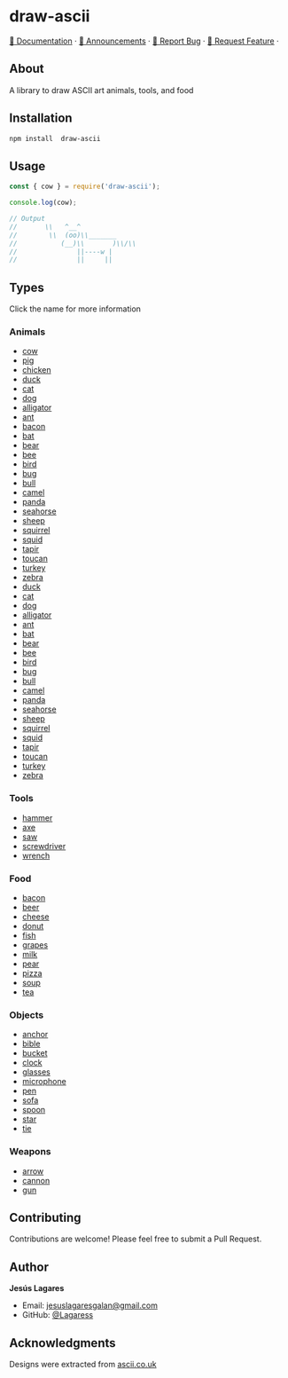 # draw-ascii

[📖 Documentation](https://github.com/Lagaress/draw-ascii?tab=readme-ov-file/) ·
[📣 Announcements](https://github.com/Lagaress/draw-ascii/issues) ·
[🐞 Report Bug](https://github.com/Lagaress/draw-ascii/issues/new?template=bug-report.md) ·
[🍩 Request Feature](https://github.com/Lagaress/draw-ascii/issues/new?template=feature-request.md) ·

## About

A library to draw ASCII art animals, tools, and food

## Installation

```bash
npm install  draw-ascii
```

## Usage

```javascript
const { cow } = require('draw-ascii');

console.log(cow);

// Output
//       \\   ^__^
//        \\  (oo)\\_______
//           (__)\\       )\\/\\
//               ||----w |
//               ||     ||
```

## Types

Click the name for more information

### Animals
- [cow](https://github.com/Lagaress/draw-ascii/blob/master/src/animals/cow.js)
- [pig](https://github.com/Lagaress/draw-ascii/blob/master/src/animals/pig.js)
- [chicken](https://github.com/Lagaress/draw-ascii/blob/master/src/animals/chicken.js)
- [duck](https://github.com/Lagaress/draw-ascii/blob/master/src/animals/duck.js)
- [cat](https://github.com/Lagaress/draw-ascii/blob/master/src/animals/cat.js)
- [dog](https://github.com/Lagaress/draw-ascii/blob/master/src/animals/dog.js)
- [alligator](https://github.com/Lagaress/draw-ascii/blob/master/src/animals/alligator.js)
- [ant](https://github.com/Lagaress/draw-ascii/blob/master/src/animals/ant.js)
- [bacon](https://github.com/Lagaress/draw-ascii/blob/master/src/animals/bacon.js)
- [bat](https://github.com/Lagaress/draw-ascii/blob/master/src/animals/bat.js)
- [bear](https://github.com/Lagaress/draw-ascii/blob/master/src/animals/bear.js)
- [bee](https://github.com/Lagaress/draw-ascii/blob/master/src/animals/bee.js)
- [bird](https://github.com/Lagaress/draw-ascii/blob/master/src/animals/bird.js)
- [bug](https://github.com/Lagaress/draw-ascii/blob/master/src/animals/bug.js)
- [bull](https://github.com/Lagaress/draw-ascii/blob/master/src/animals/bull.js)
- [camel](https://github.com/Lagaress/draw-ascii/blob/master/src/animals/camel.js)
- [panda](https://github.com/Lagaress/draw-ascii/blob/master/src/animals/panda.js)
- [seahorse](https://github.com/Lagaress/draw-ascii/blob/master/src/animals/seahorse.js)
- [sheep](https://github.com/Lagaress/draw-ascii/blob/master/src/animals/sheep.js)
- [squirrel](https://github.com/Lagaress/draw-ascii/blob/master/src/animals/squirrel.js)
- [squid](https://github.com/Lagaress/draw-ascii/blob/master/src/animals/squid.js)
- [tapir](https://github.com/Lagaress/draw-ascii/blob/master/src/animals/tapir.js)
- [toucan](https://github.com/Lagaress/draw-ascii/blob/master/src/animals/toucan.js)
- [turkey](https://github.com/Lagaress/draw-ascii/blob/master/src/animals/turkey.js)
- [zebra](https://github.com/Lagaress/draw-ascii/blob/master/src/animals/zebra.js)
- [duck](https://github.com/Lagaress/draw-ascii/blob/master/src/animals/duck.js)
- [cat](https://github.com/Lagaress/draw-ascii/blob/master/src/animals/cat.js)
- [dog](https://github.com/Lagaress/draw-ascii/blob/master/src/animals/dog.js)
- [alligator](https://github.com/Lagaress/draw-ascii/blob/master/src/animals/alligator.js)
- [ant](https://github.com/Lagaress/draw-ascii/blob/master/src/animals/ant.js)
- [bat](https://github.com/Lagaress/draw-ascii/blob/master/src/animals/bat.js)
- [bear](https://github.com/Lagaress/draw-ascii/blob/master/src/animals/bear.js)
- [bee](https://github.com/Lagaress/draw-ascii/blob/master/src/animals/bee.js)
- [bird](https://github.com/Lagaress/draw-ascii/blob/master/src/animals/bird.js)
- [bug](https://github.com/Lagaress/draw-ascii/blob/master/src/animals/bug.js)
- [bull](https://github.com/Lagaress/draw-ascii/blob/master/src/animals/bull.js)
- [camel](https://github.com/Lagaress/draw-ascii/blob/master/src/animals/camel.js)
- [panda](https://github.com/Lagaress/draw-ascii/blob/master/src/animals/panda.js)
- [seahorse](https://github.com/Lagaress/draw-ascii/blob/master/src/animals/seahorse.js)
- [sheep](https://github.com/Lagaress/draw-ascii/blob/master/src/animals/sheep.js)
- [squirrel](https://github.com/Lagaress/draw-ascii/blob/master/src/animals/squirrel.js)
- [squid](https://github.com/Lagaress/draw-ascii/blob/master/src/animals/squid.js)
- [tapir](https://github.com/Lagaress/draw-ascii/blob/master/src/animals/tapir.js)
- [toucan](https://github.com/Lagaress/draw-ascii/blob/master/src/animals/toucan.js)
- [turkey](https://github.com/Lagaress/draw-ascii/blob/master/src/animals/turkey.js)
- [zebra](https://github.com/Lagaress/draw-ascii/blob/master/src/animals/zebra.js)

### Tools
- [hammer](https://github.com/Lagaress/draw-ascii/blob/master/src/tools/hammer.js)
- [axe](https://github.com/Lagaress/draw-ascii/blob/master/src/tools/axe.js)
- [saw](https://github.com/Lagaress/draw-ascii/blob/master/src/tools/saw.js)
- [screwdriver](https://github.com/Lagaress/draw-ascii/blob/master/src/tools/screwdriver.js)
- [wrench](https://github.com/Lagaress/draw-ascii/blob/master/src/tools/wrench.js)

### Food
- [bacon](https://github.com/Lagaress/draw-ascii/blob/master/src/animals/bacon.js)
- [beer](https://github.com/Lagaress/draw-ascii/blob/master/src/food/beer.js)
- [cheese](https://github.com/Lagaress/draw-ascii/blob/master/src/food/cheese.js)
- [donut](https://github.com/Lagaress/draw-ascii/blob/master/src/food/donut.js)
- [fish](https://github.com/Lagaress/draw-ascii/blob/master/src/food/fish.js)
- [grapes](https://github.com/Lagaress/draw-ascii/blob/master/src/food/grapes.js)
- [milk](https://github.com/Lagaress/draw-ascii/blob/master/src/food/milk.js)
- [pear](https://github.com/Lagaress/draw-ascii/blob/master/src/food/pear.js)
- [pizza](https://github.com/Lagaress/draw-ascii/blob/master/src/food/pizza.js)
- [soup](https://github.com/Lagaress/draw-ascii/blob/master/src/food/soup.js)
- [tea](https://github.com/Lagaress/draw-ascii/blob/master/src/food/tea.js)

### Objects
- [anchor](https://github.com/Lagaress/draw-ascii/blob/master/src/objects/anchor.js)
- [bible](https://github.com/Lagaress/draw-ascii/blob/master/src/objects/bible.js)
- [bucket](https://github.com/Lagaress/draw-ascii/blob/master/src/objects/bucket.js)
- [clock](https://github.com/Lagaress/draw-ascii/blob/master/src/objects/clock.js)
- [glasses](https://github.com/Lagaress/draw-ascii/blob/master/src/objects/glasses.js)
- [microphone](https://github.com/Lagaress/draw-ascii/blob/master/src/objects/microphone.js)
- [pen](https://github.com/Lagaress/draw-ascii/blob/master/src/objects/pen.js)
- [sofa](https://github.com/Lagaress/draw-ascii/blob/master/src/objects/sofa.js)
- [spoon](https://github.com/Lagaress/draw-ascii/blob/master/src/objects/spoon.js)
- [star](https://github.com/Lagaress/draw-ascii/blob/master/src/objects/star.js)
- [tie](https://github.com/Lagaress/draw-ascii/blob/master/src/objects/tie.js)

### Weapons
- [arrow](https://github.com/Lagaress/draw-ascii/blob/master/src/weapons/arrow.js)
- [cannon](https://github.com/Lagaress/draw-ascii/blob/master/src/weapons/cannon.js)
- [gun](https://github.com/Lagaress/draw-ascii/blob/master/src/weapons/gun.js)

## Contributing

Contributions are welcome! Please feel free to submit a Pull Request.

## Author

**Jesús Lagares**
- Email: jesuslagaresgalan@gmail.com
- GitHub: [@Lagaress](https://github.com/Lagaress)

## Acknowledgments
Designs were extracted from [ascii.co.uk](https://www.ascii.co.uk/)
